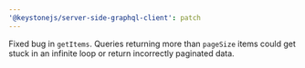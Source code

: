 ```yaml
---
'@keystonejs/server-side-graphql-client': patch
---
```


Fixed bug in `getItems`. Queries returning more than `pageSize` items could get stuck in an infinite loop or return incorrectly paginated data.
